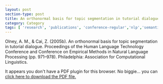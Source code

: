 ```yaml
---
layout: post
section-type: post
title: An orthonormal basis for topic segmentation in tutorial dialogue
category: Category
tags: [ 'research', 'publications', 'conference-regular','nlp','semantics','discourse','its' ]
---
```

Olney, A. M., & Cai, Z. (2005b). An orthonormal basis for topic segmentation in tutorial dialogue. Proceedings of the Human Language Technology Conference and Conference on Empirical Methods in Natural Language Processing (pp. 971–978). Philadelphia: Association for Computational Linguistics. 

<object data="https://blogs.memphis.edu/aolney/files/2019/10/olney_hlt05.pdf" type="application/pdf" width="100%" height="600px">
 
  <p>It appears you don't have a PDF plugin for this browser.
  No biggie... you can <a href="https://blogs.memphis.edu/aolney/files/2019/10/olney_hlt05.pdf">click here to
  download the PDF file.</a></p>
  
</object>

